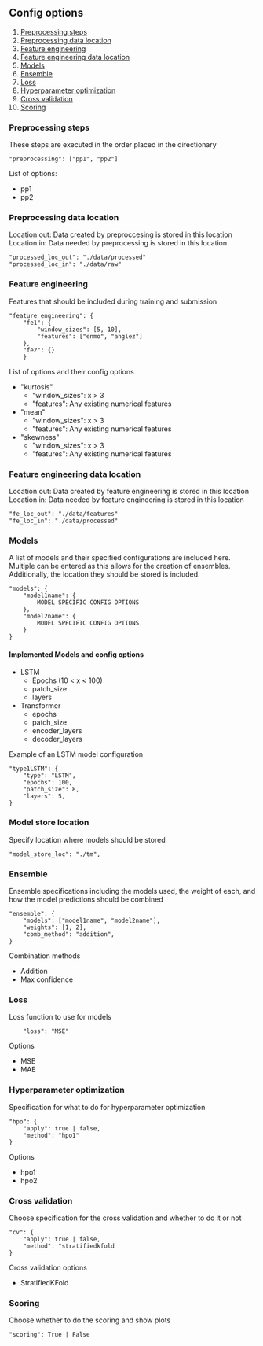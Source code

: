 ## Config options 

1. [Preprocessing steps](#preprocessing-steps)
2. [Preprocessing data location](#preprocessing-data-location)
3. [Feature engineering](#feature-engineering)
4. [Feature engineering data location](#feature-engineering-data-location)
5. [Models](#models)
6. [Ensemble](#ensemble)
7. [Loss](#loss)
8. [Hyperparameter optimization](#hyperparameter-optimization)
9. [Cross validation](#cross-validation)
10. [Scoring](#scoring)


### Preprocessing steps

These steps are executed in the order placed in the directionary

```
"preprocessing": ["pp1", "pp2"]
```

List of options:
- pp1
- pp2

### Preprocessing data location
<p>
Location out: Data created by preproccesing is stored in this location <br>
Location in: Data needed by preprocessing is stored in this location
</p>

```
"processed_loc_out": "./data/processed"
"processed_loc_in": "./data/raw"
```


### Feature engineering

Features that should be included during training and submission


``` 
"feature_engineering": {
    "fe1": {
        "window_sizes": [5, 10],
        "features": ["enmo", "anglez"]
    },
    "fe2": {}
    }
```

List of options and their config options
- "kurtosis"
    - "window_sizes": x > 3
    - "features": Any existing numerical features
- "mean"
    - "window_sizes": x > 3
    - "features": Any existing numerical features
- "skewness"
    - "window_sizes": x > 3
    - "features": Any existing numerical features

### Feature engineering data location
<p>
Location out: Data created by feature engineering is stored in this location <br>
Location in: Data needed by feature engineering is stored in this location
</p>

``` 
"fe_loc_out": "./data/features"
"fe_loc_in": "./data/processed"
```

### Models

A list of models and their specified configurations are included here. Multiple can be entered as this allows for the creation of ensembles. Additionally, the location they should be stored is included.
 
``` 
"models": {
    "model1name": {
        MODEL SPECIFIC CONFIG OPTIONS
    },
    "model2name": {
        MODEL SPECIFIC CONFIG OPTIONS
    }
}
```

#### Implemented Models and config options

- LSTM
    - Epochs (10 < x < 100)
    - patch_size
    - layers
- Transformer
    - epochs
    - patch_size
    - encoder_layers
    - decoder_layers

Example of an LSTM model configuration

```
"type1LSTM": {
    "type": "LSTM",
    "epochs": 100,
    "patch_size": 8,
    "layers": 5,
}
```

### Model store location

Specify location where models should be stored

```
"model_store_loc": "./tm",
```


### Ensemble

Ensemble specifications including the models used, the weight of each, and how the model predictions should be combined

```
"ensemble": {
    "models": ["model1name", "model2name"],
    "weights": [1, 2],
    "comb_method": "addition",
}
```

Combination methods
- Addition
- Max confidence

### Loss

Loss function to use for models

```
    "loss": "MSE"
```

Options
- MSE
- MAE

### Hyperparameter optimization

Specification for what to do for hyperparameter optimization

```
"hpo": {
    "apply": true | false,
    "method": "hpo1"
}
```

Options
- hpo1
- hpo2

### Cross validation

Choose specification for the cross validation and whether to do it or not

```
"cv": {
    "apply": true | false,
    "method": "stratifiedkfold
}
```

Cross validation options
- StratifiedKFold

### Scoring

Choose whether to do the scoring and show plots

```
"scoring": True | False
```